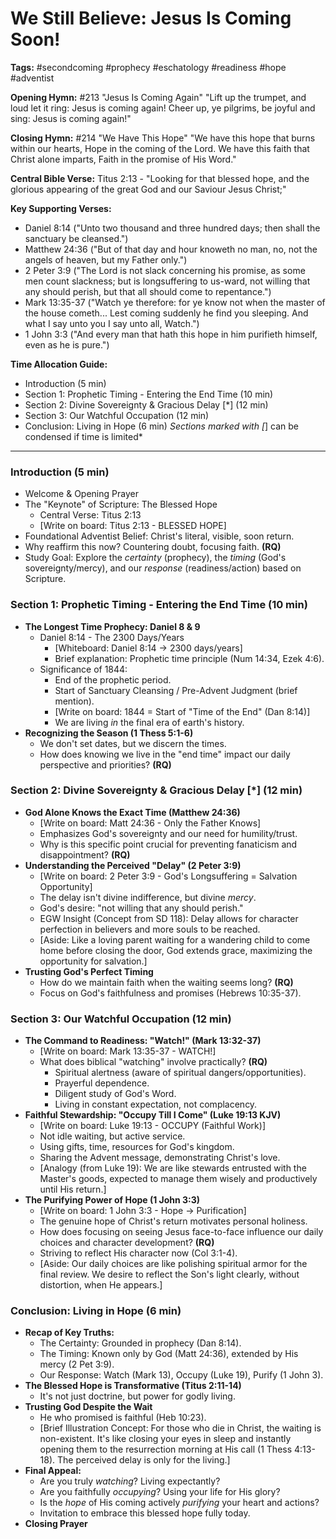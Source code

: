 # We Still Believe: Jesus Is Coming Soon!

**Tags:** #secondcoming #prophecy #eschatology #readiness #hope #adventist

**Opening Hymn:** #213 "Jesus Is Coming Again"
"Lift up the trumpet, and loud let it ring: Jesus is coming again! Cheer up, ye pilgrims, be joyful and sing: Jesus is coming again!"

**Closing Hymn:** #214 "We Have This Hope"
"We have this hope that burns within our hearts, Hope in the coming of the Lord. We have this faith that Christ alone imparts, Faith in the promise of His Word."

**Central Bible Verse:** Titus 2:13 - "Looking for that blessed hope, and the glorious appearing of the great God and our Saviour Jesus Christ;"

**Key Supporting Verses:**
*   Daniel 8:14 ("Unto two thousand and three hundred days; then shall the sanctuary be cleansed.")
*   Matthew 24:36 ("But of that day and hour knoweth no man, no, not the angels of heaven, but my Father only.")
*   2 Peter 3:9 ("The Lord is not slack concerning his promise, as some men count slackness; but is longsuffering to us-ward, not willing that any should perish, but that all should come to repentance.")
*   Mark 13:35-37 ("Watch ye therefore: for ye know not when the master of the house cometh... Lest coming suddenly he find you sleeping. And what I say unto you I say unto all, Watch.")
*   1 John 3:3 ("And every man that hath this hope in him purifieth himself, even as he is pure.")

**Time Allocation Guide:**
- Introduction (5 min)
- Section 1: Prophetic Timing - Entering the End Time (10 min)
- Section 2: Divine Sovereignty & Gracious Delay [*] (12 min)
- Section 3: Our Watchful Occupation (12 min)
- Conclusion: Living in Hope (6 min)
*Sections marked with [*] can be condensed if time is limited*

---

### Introduction (5 min)

- Welcome & Opening Prayer
- The "Keynote" of Scripture: The Blessed Hope
    - Central Verse: Titus 2:13
    - [Write on board: Titus 2:13 - BLESSED HOPE]
- Foundational Adventist Belief: Christ's literal, visible, soon return.
- Why reaffirm this now? Countering doubt, focusing faith. **(RQ)**
- Study Goal: Explore the *certainty* (prophecy), the *timing* (God's sovereignty/mercy), and our *response* (readiness/action) based on Scripture.

### Section 1: Prophetic Timing - Entering the End Time (10 min)

- **The Longest Time Prophecy: Daniel 8 & 9**
    - Daniel 8:14 - The 2300 Days/Years
        - [Whiteboard: Daniel 8:14 -> 2300 days/years]
        - Brief explanation: Prophetic time principle (Num 14:34, Ezek 4:6).
    - Significance of 1844:
        - End of the prophetic period.
        - Start of Sanctuary Cleansing / Pre-Advent Judgment (brief mention).
        - [Write on board: 1844 = Start of "Time of the End" (Dan 8:14)]
        - We are living *in* the final era of earth's history.
- **Recognizing the Season (1 Thess 5:1-6)**
    - We don't set dates, but we discern the times.
    - How does knowing we live in the "end time" impact our daily perspective and priorities? **(RQ)**

### Section 2: Divine Sovereignty & Gracious Delay [*] (12 min)

- **God Alone Knows the Exact Time (Matthew 24:36)**
    - [Write on board: Matt 24:36 - Only the Father Knows]
    - Emphasizes God's sovereignty and our need for humility/trust.
    - Why is this specific point crucial for preventing fanaticism and disappointment? **(RQ)**
- **Understanding the Perceived "Delay" (2 Peter 3:9)**
    - [Write on board: 2 Peter 3:9 - God's Longsuffering = Salvation Opportunity]
    - The delay isn't divine indifference, but divine *mercy*.
    - God's desire: "not willing that any should perish."
    - EGW Insight (Concept from SD 118): Delay allows for character perfection in believers and more souls to be reached.
    - [Aside: Like a loving parent waiting for a wandering child to come home before closing the door, God extends grace, maximizing the opportunity for salvation.]
- **Trusting God's Perfect Timing**
    - How do we maintain faith when the waiting seems long? **(RQ)**
    - Focus on God's faithfulness and promises (Hebrews 10:35-37).

### Section 3: Our Watchful Occupation (12 min)

- **The Command to Readiness: "Watch!" (Mark 13:32-37)**
    - [Write on board: Mark 13:35-37 - WATCH!]
    - What does biblical "watching" involve practically? **(RQ)**
        - Spiritual alertness (aware of spiritual dangers/opportunities).
        - Prayerful dependence.
        - Diligent study of God's Word.
        - Living in constant expectation, not complacency.
- **Faithful Stewardship: "Occupy Till I Come" (Luke 19:13 KJV)**
    - [Write on board: Luke 19:13 - OCCUPY (Faithful Work)]
    - Not idle waiting, but active service.
    - Using gifts, time, resources for God's kingdom.
    - Sharing the Advent message, demonstrating Christ's love.
    - [Analogy (from Luke 19): We are like stewards entrusted with the Master's goods, expected to manage them wisely and productively until His return.]
- **The Purifying Power of Hope (1 John 3:3)**
    - [Write on board: 1 John 3:3 - Hope -> Purification]
    - The genuine hope of Christ's return motivates personal holiness.
    - How does focusing on seeing Jesus face-to-face influence our daily choices and character development? **(RQ)**
    - Striving to reflect His character now (Col 3:1-4).
    - [Aside: Our daily choices are like polishing spiritual armor for the final review. We desire to reflect the Son's light clearly, without distortion, when He appears.]

### Conclusion: Living in Hope (6 min)

- **Recap of Key Truths:**
    - The Certainty: Grounded in prophecy (Dan 8:14).
    - The Timing: Known only by God (Matt 24:36), extended by His mercy (2 Pet 3:9).
    - Our Response: Watch (Mark 13), Occupy (Luke 19), Purify (1 John 3).
- **The Blessed Hope is Transformative (Titus 2:11-14)**
    - It's not just doctrine, but power for godly living.
- **Trusting God Despite the Wait**
    - He who promised is faithful (Heb 10:23).
    - [Brief Illustration Concept: For those who die in Christ, the waiting is non-existent. It's like closing your eyes in sleep and instantly opening them to the resurrection morning at His call (1 Thess 4:13-18). The perceived delay is only for the living.]
- **Final Appeal:**
    - Are you truly *watching*? Living expectantly?
    - Are you faithfully *occupying*? Using your life for His glory?
    - Is the *hope* of His coming actively *purifying* your heart and actions?
    - Invitation to embrace this blessed hope fully today.
- **Closing Prayer**